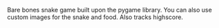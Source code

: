 Bare bones snake game built upon the pygame library. You can also use custom images for the snake and food. Also tracks highscore.
